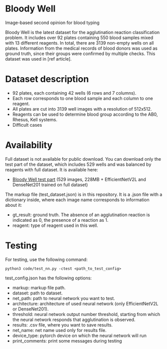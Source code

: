 # Bloody Well
Image-based second opinion for blood typing

Bloody Well is the latest dataset for the agglutination reaction classification problem. It includes over 92 plates containing 550 blood samples mixed with 13 different reagents. In total, there are 3139 non-empty wells on all plates. Information from the medical records of blood donors was used as ground truth, since their groups were confirmed by multiple checks. This dataset was used in [ref article].

# Dataset description
* 92 plates, each containing 42 wells (6 rows and 7 columns).
* Each row corresponds to one blood sample and each column to one reagent.
* All plates are cut into 3139 well images with a resolution of 512x512.
* Reagents can be used to determine blood group according to the AB0, Rhesus, Kell systems.
* Difficult cases

# Availability

Full dataset is not available for public download. You can download only the test part of the dataset, which includes 529 wells and was balanced by reagents with full dataset. It is available here:
* [Bloody Well test part](https://color.iitp.ru/index.php/s/NMYsd58NbTYcPEH) (529 images, 228MB + EfficientNetV2L and DenseNet201 trained on full dataset)

The markup file (test_dataset.json) is in this repository. It is a .json file with a dictionary inside, where each image name corresponds to information about it:
* gt_result: ground truth. The absence of an agglutination reaction is indicated as 0, the presence of a reaction as 1.
* reagent: type of reagent used in this well.

# Testing

For testing, use the following command:

```
python3 code/test_nn.py -ctest <path_to_test_config>
```

test_config.json has the following options:
* markup: markup file path.
* dataset: path to dataset.
* net_path: path to neural network you want to test.
* architecture: architecture of used neural network (only EfficientNetV2L or DenseNet201).
* threshold: neural network output number threshold, starting from which the neural network responds that agglutination is observed.
* results: .csv file, where you want to save results.
* net_name: net name used only for results file.
* device_type: pytorch device on which the neural network will run
* print_comments: print some messages during testing
